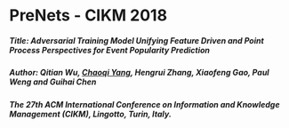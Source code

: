 # PreNets - CIKM 2018
##### Title: Adversarial Training Model Unifying Feature Driven and Point Process Perspectives for Event Popularity Prediction
##### Author: Qitian Wu, <a href="http://chaoqiyang.com">Chaoqi Yang</a>, Hengrui Zhang, Xiaofeng Gao, Paul Weng and Guihai Chen
##### The 27th ACM International Conference on Information and Knowledge Management (CIKM), Lingotto, Turin, Italy.

